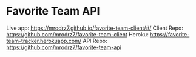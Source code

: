 # Favorite Team API

Live app: https://mrodrz7.github.io/favorite-team-client/#/
Client Repo: https://github.com/mrodrz7/favorite-team-client
Heroku: https://favorite-team-tracker.herokuapp.com/
API Repo: https://github.com/mrodrz7/favorite-team-api
